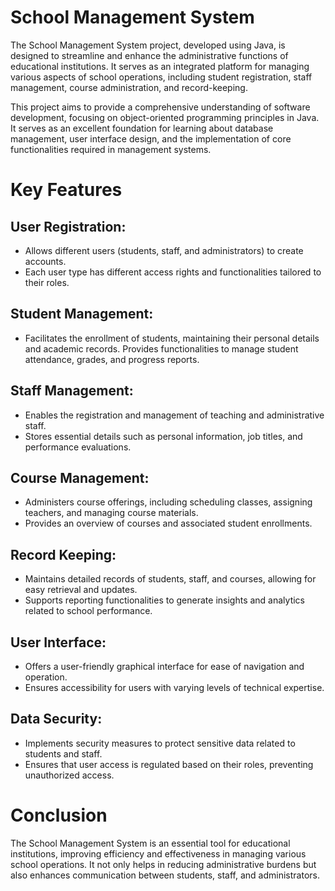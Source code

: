 # School Management System 
     
The School Management System project, developed using Java, is designed to streamline and enhance the administrative functions of educational institutions. It serves as an integrated platform for managing various aspects of school operations, including student registration, staff management, course administration, and record-keeping. 
  
This project aims to provide a comprehensive understanding of software development, focusing on object-oriented programming principles in Java.
It serves as an excellent foundation for learning about database management, user interface design, and the implementation of core functionalities required in management systems.
# Key Features
## User Registration:

- Allows different users (students, staff, and administrators) to create accounts.
- Each user type has different access rights and functionalities tailored to their roles.

## Student Management:

- Facilitates the enrollment of students, maintaining their personal details and academic records.
Provides functionalities to manage student attendance, grades, and progress reports.

## Staff Management:

- Enables the registration and management of teaching and administrative staff.
- Stores essential details such as personal information, job titles, and performance evaluations.

## Course Management:

- Administers course offerings, including scheduling classes, assigning teachers, and managing course materials.
- Provides an overview of courses and associated student enrollments.
  
## Record Keeping:

- Maintains detailed records of students, staff, and courses, allowing for easy retrieval and updates.
- Supports reporting functionalities to generate insights and analytics related to school performance.

## User Interface:

- Offers a user-friendly graphical interface for ease of navigation and operation.
- Ensures accessibility for users with varying levels of technical expertise.

## Data Security:

- Implements security measures to protect sensitive data related to students and staff.
- Ensures that user access is regulated based on their roles, preventing unauthorized access.
  


# Conclusion
The School Management System is an essential tool for educational institutions, improving efficiency and effectiveness in managing various school operations. It not only helps in reducing administrative burdens but also enhances communication between students, staff, and administrators.
